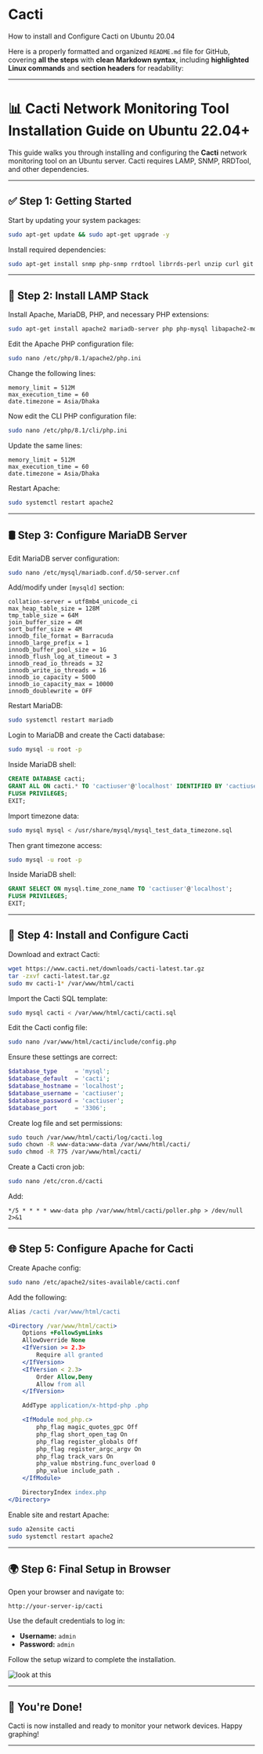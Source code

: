 # Cacti
How to install and Configure Cacti on Ubuntu 20.04


Here is a properly formatted and organized `README.md` file for GitHub, covering **all the steps** with **clean Markdown syntax**, including **highlighted Linux commands** and **section headers** for readability:

---

# 📊 Cacti Network Monitoring Tool Installation Guide on Ubuntu 22.04+

This guide walks you through installing and configuring the **Cacti** network monitoring tool on an Ubuntu server. Cacti requires LAMP, SNMP, RRDTool, and other dependencies.

---

## ✅ Step 1: Getting Started

Start by updating your system packages:

```bash
sudo apt-get update && sudo apt-get upgrade -y
```

Install required dependencies:

```bash
sudo apt-get install snmp php-snmp rrdtool librrds-perl unzip curl git gnupg2 -y
```

---

## 🧱 Step 2: Install LAMP Stack

Install Apache, MariaDB, PHP, and necessary PHP extensions:

```bash
sudo apt-get install apache2 mariadb-server php php-mysql libapache2-mod-php php-xml php-ldap php-mbstring php-gd php-gmp -y
```

Edit the Apache PHP configuration file:

```bash
sudo nano /etc/php/8.1/apache2/php.ini
```

Change the following lines:

```
memory_limit = 512M
max_execution_time = 60
date.timezone = Asia/Dhaka
```

Now edit the CLI PHP configuration file:

```bash
sudo nano /etc/php/8.1/cli/php.ini
```

Update the same lines:

```
memory_limit = 512M
max_execution_time = 60
date.timezone = Asia/Dhaka
```

Restart Apache:

```bash
sudo systemctl restart apache2
```

---

## 🛢️ Step 3: Configure MariaDB Server

Edit MariaDB server configuration:

```bash
sudo nano /etc/mysql/mariadb.conf.d/50-server.cnf
```

Add/modify under `[mysqld]` section:

```
collation-server = utf8mb4_unicode_ci
max_heap_table_size = 128M
tmp_table_size = 64M
join_buffer_size = 4M
sort_buffer_size = 4M
innodb_file_format = Barracuda
innodb_large_prefix = 1
innodb_buffer_pool_size = 1G
innodb_flush_log_at_timeout = 3
innodb_read_io_threads = 32
innodb_write_io_threads = 16
innodb_io_capacity = 5000
innodb_io_capacity_max = 10000
innodb_doublewrite = OFF
```

Restart MariaDB:

```bash
sudo systemctl restart mariadb
```

Login to MariaDB and create the Cacti database:

```bash
sudo mysql -u root -p
```

Inside MariaDB shell:

```sql
CREATE DATABASE cacti;
GRANT ALL ON cacti.* TO 'cactiuser'@'localhost' IDENTIFIED BY 'cactiuser';
FLUSH PRIVILEGES;
EXIT;
```

Import timezone data:

```bash
sudo mysql mysql < /usr/share/mysql/mysql_test_data_timezone.sql
```

Then grant timezone access:

```bash
sudo mysql -u root -p
```

Inside MariaDB shell:

```sql
GRANT SELECT ON mysql.time_zone_name TO 'cactiuser'@'localhost';
FLUSH PRIVILEGES;
EXIT;
```

---

## 🌱 Step 4: Install and Configure Cacti

Download and extract Cacti:

```bash
wget https://www.cacti.net/downloads/cacti-latest.tar.gz
tar -zxvf cacti-latest.tar.gz
sudo mv cacti-1* /var/www/html/cacti
```

Import the Cacti SQL template:

```bash
sudo mysql cacti < /var/www/html/cacti/cacti.sql
```

Edit the Cacti config file:

```bash
sudo nano /var/www/html/cacti/include/config.php
```

Ensure these settings are correct:

```php
$database_type     = 'mysql';
$database_default  = 'cacti';
$database_hostname = 'localhost';
$database_username = 'cactiuser';
$database_password = 'cactiuser';
$database_port     = '3306';
```

Create log file and set permissions:

```bash
sudo touch /var/www/html/cacti/log/cacti.log
sudo chown -R www-data:www-data /var/www/html/cacti/
sudo chmod -R 775 /var/www/html/cacti/
```

Create a Cacti cron job:

```bash
sudo nano /etc/cron.d/cacti
```

Add:

```cron
*/5 * * * * www-data php /var/www/html/cacti/poller.php > /dev/null 2>&1
```

---

## 🌐 Step 5: Configure Apache for Cacti

Create Apache config:

```bash
sudo nano /etc/apache2/sites-available/cacti.conf
```

Add the following:

```apache
Alias /cacti /var/www/html/cacti

<Directory /var/www/html/cacti>
    Options +FollowSymLinks
    AllowOverride None
    <IfVersion >= 2.3>
        Require all granted
    </IfVersion>
    <IfVersion < 2.3>
        Order Allow,Deny
        Allow from all
    </IfVersion>

    AddType application/x-httpd-php .php

    <IfModule mod_php.c>
        php_flag magic_quotes_gpc Off
        php_flag short_open_tag On
        php_flag register_globals Off
        php_flag register_argc_argv On
        php_flag track_vars On
        php_value mbstring.func_overload 0
        php_value include_path .
    </IfModule>

    DirectoryIndex index.php
</Directory>
```

Enable site and restart Apache:

```bash
sudo a2ensite cacti
sudo systemctl restart apache2
```

---

## 🌍 Step 6: Final Setup in Browser

Open your browser and navigate to:

```
http://your-server-ip/cacti
```

Use the default credentials to log in:

* **Username:** `admin`
* **Password:** `admin`

Follow the setup wizard to complete the installation.

![look at this](./cacti/photo/cacti1.png)

---

## 🎉 You're Done!

Cacti is now installed and ready to monitor your network devices. Happy graphing!

---
